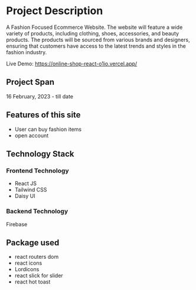 # Project Description
A Fashion Focused Ecommerce Website. The website will feature a wide variety of products, including clothing, shoes, accessories, and beauty products. The products will be sourced from various brands and designers, ensuring that customers have access to the latest trends and styles in the fashion industry.

Live Demo: https://online-shop-react-o1io.vercel.app/

## Project Span
16 February, 2023 - till date

## Features of this site

- User can buy fashion items
- open account

## Technology Stack
### Frontend Technology
- React JS
- Tailwind CSS
- Daisy UI

### Backend Technology
Firebase

## Package used
- react routers dom
- react icons
- Lordicons
- react slick for slider
- react hot toast

